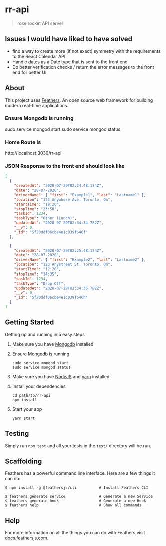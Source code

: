 # rr-api

> rose rocket API server

## Issues I would have liked to have solved

- find a way to create more (if not exact) symmetry with the requirements to the React Calendar API
- Handle dates as a Date type that is sent to the front end
- Do better verification checks / return the error messages to the front end for better UI

## About

This project uses [Feathers](http://feathersjs.com). An open source web framework for building modern real-time applications.

### Ensure Mongodb is running

sudo service mongod start
sudo service mongod status

### Home Route is

http://localhost:3030/rr-api

### JSON Response to the front end should look like

```json
[
  {
    "createdAt": "2020-07-29T02:24:48.174Z",
    "date": "28-07-2020",
    "driverName": { "first": "Example1", "last": "Lastname1" },
    "location": "123 Anywhere Ave. Toronto, On",
    "startTime": "19:20",
    "stopTime": "23:50",
    "taskId": 1234,
    "taskType": "Other (Lunch)",
    "updatedAt": "2020-07-29T02:34:34.782Z",
    "__v": 0,
    "_id": "5f20ddf06cbe4e1c039f646f"
  },

  {
    "createdAt": "2020-07-29T02:25:48.174Z",
    "date": "28-07-2020",
    "driverName": { "first": "Example2", "last": "Lastname2" },
    "location": "123 Anystreet St. Toronto, On",
    "startTime": "12:20",
    "stopTime": "14:35",
    "taskId": 1234,
    "taskType": "Drop Off",
    "updatedAt": "2020-07-29T02:34:35.782Z",
    "__v": 0,
    "_id": "5f20ddf06cbe4e1c039f646h"
  }
]
```

## Getting Started

Getting up and running in 5 easy steps

1. Make sure you have [Mongodb](https://docs.mongodb.com/manual/installation/#mongodb-community-edition-installation-tutorials) installed 

2. Ensure Mongodb is running

   ```
   sudo service mongod start
   sudo service mongod status
   ```

3. Make sure you have [NodeJS](https://nodejs.org/) and [yarn](https://classic.yarnpkg.com/en/docs/install/#debian-stable) installed.

4. Install your dependencies

   ```
   cd path/to/rr-api
   npm install
   ```

5. Start your app

   ```
   yarn start
   ```

## Testing

Simply run `npm test` and all your tests in the `test/` directory will be run.

## Scaffolding

Feathers has a powerful command line interface. Here are a few things it can do:

```
$ npm install -g @feathersjs/cli          # Install Feathers CLI

$ feathers generate service               # Generate a new Service
$ feathers generate hook                  # Generate a new Hook
$ feathers help                           # Show all commands
```

## Help

For more information on all the things you can do with Feathers visit [docs.feathersjs.com](http://docs.feathersjs.com).
